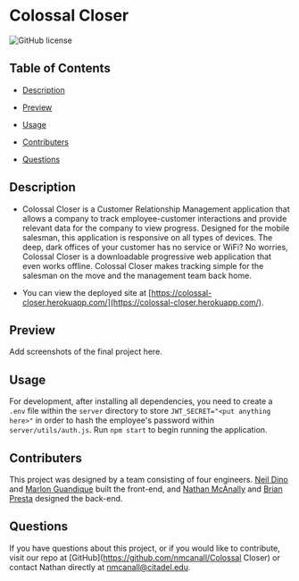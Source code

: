 
# Colossal Closer

![GitHub license](https://img.shields.io/badge/license-None-blue.svg)

## Table of Contents

* [Description](#description)

* [Preview](#preview)

* [Usage](#usage)

* [Contributers](#contributers)

* [Questions](#questions)

## Description

* Colossal Closer is a Customer Relationship Management application that allows a company to track employee-customer interactions and provide relevant data for the company to view progress.  Designed for the mobile salesman, this application is responsive on all types of devices.  The deep, dark offices of your customer has no service or WiFi?  No worries, Colossal Closer is a downloadable progressive web application that even works offline.  Colossal Closer makes tracking simple for the salesman on the move and the management team back home.

* You can view the deployed site at [https://colossal-closer.herokuapp.com/](https://colossal-closer.herokuapp.com/).

## Preview

Add screenshots of the final project here.

## Usage

For development, after installing all dependencies, you need to create a `.env` file within the `server` directory to store `JWT_SECRET="<put anything here>"` in order to hash the employee's password within `server/utils/auth.js`.  Run `npm start` to begin running the application.  

## Contributers

This project was designed by a team consisting of four engineers.  [Neil Dino](https://github.com/NGDino) and [Marlon Guandique](https://github.com/chulopapi) built the front-end, and [Nathan McAnally](https://github.com/nmcanall) and [Brian Presta](https://github.com/brian-presta) designed the back-end. 

## Questions

If you have questions about this project, or if you would like to contribute, visit our repo at [GitHub](https://github.com/nmcanall/Colossal Closer) or contact Nathan directly at <nmcanall@citadel.edu>.